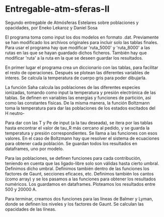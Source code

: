 # Entregable-atm-sferas-II
Segundo entregable de Atmósferas Estelares sobre poblaciones y opacidades, por Eneko Lekaroz y Daniel Sosa

El programa toma como input los dos modelos en formato .dat. Previamente se han modificado los archivos originales para incluir solo las tablas finales.
Para usar el programa hay que modificar 'ruta_5000' y 'ruta_8000' a las rutas en las que se hayan guardado dichos ficheros.
También hay que modificar 'ruta' a la ruta en la que se deseen guardar los resultados.

En primer lugar el programa crea un diccionario con las tablas, para facilitar el resto de operaciones.
Después se plotean las diferentes variables de interes. Se calcula la temperatura de cuerpo gris para poder dibujarla.

La función Saha calcula las poblaciones de las diferentes especies ionizadas, tomando como input la temperatura y presión electrónica de las tablas.
Se definen en variables las energías y funciones de partición, así como las constantes físicas.
De la misma manera, la función Boltzmann toma la temperatura para dar las poblaciones de los estados excitados del H neutro-

Para dar con las T y Pe de input (a la tau deseada), se itera por las tablas hasta encontrar el valor de tau_R más cercano al pedido, y se guarda la temperatura y presión correspondientes.
Se llama a las funciones con esos valores. En el caso de Boltzmann hay que resolver el sistema de ecuaciones para obtener cada población.
Se guardan todos los resultados en dataframes, uno por modelo.

Para las poblaciones, se definen funciones para cada contribución, teniendo en cuenta que las ligado-libre solo son válidas hasta cierto umbral. Definimos dicho umbral. Definimos también dentro de las funciones los factores de Gaunt, secciones eficaces, etc.
Definimos también los cantos (como array) y se los pasamos a las funciones para obtener los resultados numéricos. Los guardamos en dataframes.
Ploteamos los resultados entre 500 y 20000 A.

Para terminar, creamos dos funciones para las líneas de Balmer y Lyman, donde se definen los niveles y los factores de Gaunt.
Se calculan las opacidades de las líneas.

